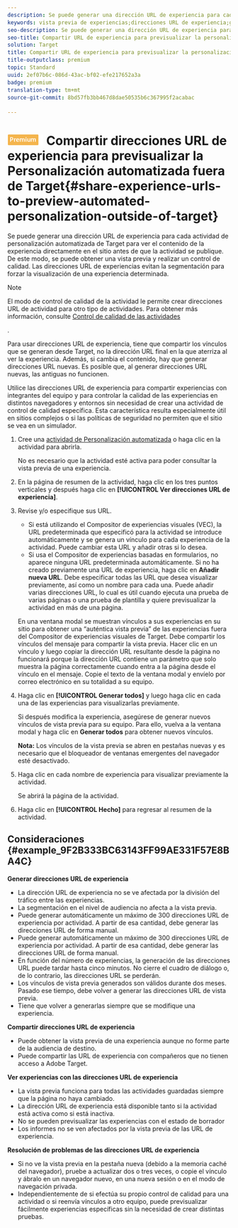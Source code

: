 ```yaml
---
description: Se puede generar una dirección URL de experiencia para cada actividad de personalización automatizada de Target para ver el contenido de la experiencia directamente en el sitio antes de que la actividad se publique. De este modo, se puede obtener una vista previa y realizar un control de calidad. Las direcciones URL de experiencias evitan la segmentación para forzar la visualización de una experiencia determinada.
keywords: vista previa de experiencias;direcciones URL de experiencia;generar direcciones URL;ver direcciones URL de experiencia
seo-description: Se puede generar una dirección URL de experiencia para cada actividad de personalización automatizada de Target para ver el contenido de la experiencia directamente en el sitio antes de que la actividad se publique. De este modo, se puede obtener una vista previa y realizar un control de calidad. Las direcciones URL de experiencias evitan la segmentación para forzar la visualización de una experiencia determinada.
seo-title: Compartir URL de experiencia para previsualizar la personalización automatizada fuera de Target
solution: Target
title: Compartir URL de experiencia para previsualizar la personalización automatizada fuera de Target
title-outputclass: premium
topic: Standard
uuid: 2ef07b6c-086d-43ac-bf02-efe217652a3a
badge: premium
translation-type: tm+mt
source-git-commit: 8bd57fb3bb467d8dae50535b6c367995f2acabac

---
```



# ![PREMIUM](/help/assets/premium.png) Compartir direcciones URL de experiencia para previsualizar la Personalización automatizada fuera de Target{#share-experience-urls-to-preview-automated-personalization-outside-of-target}

Se puede generar una dirección URL de experiencia para cada actividad de personalización automatizada de Target para ver el contenido de la experiencia directamente en el sitio antes de que la actividad se publique. De este modo, se puede obtener una vista previa y realizar un control de calidad. Las direcciones URL de experiencias evitan la segmentación para forzar la visualización de una experiencia determinada.

>[!NOTE]
>
>El modo de control de calidad de la actividad le permite crear direcciones URL de actividad para otro tipo de actividades. Para obtener más información, consulte [Control de calidad de las actividades](../../c-activities/c-activity-qa/activity-qa.md#concept_9329EF33DE7D41CA9815C8115DBC4E40)

.

Para usar direcciones URL de experiencia, tiene que compartir los vínculos que se generan desde Target, no la dirección URL final en la que aterriza al ver la experiencia. Además, si cambia el contenido, hay que generar direcciones URL nuevas. Es posible que, al generar direcciones URL nuevas, las antiguas no funcionen.

Utilice las direcciones URL de experiencia para compartir experiencias con integrantes del equipo y para controlar la calidad de las experiencias en distintos navegadores y entornos sin necesidad de crear una actividad de control de calidad específica. Esta característica resulta especialmente útil en sitios complejos o si las políticas de seguridad no permiten que el sitio se vea en un simulador.

1. Cree una [actividad de Personalización automatizada](../../c-activities/t-automated-personalization/create-ap-activity.md#task_8AAF837796D74CF893CA2F88BA1491C9) o haga clic en la actividad para abrirla.

   No es necesario que la actividad esté activa para poder consultar la vista previa de una experiencia.
1. En la página de resumen de la actividad, haga clic en los tres puntos verticales y después haga clic en **[!UICONTROL Ver direcciones URL de experiencia]**.
1. Revise y/o especifique sus URL.

   * Si está utilizando el Compositor de experiencias visuales (VEC), la URL predeterminada que especificó para la actividad se introduce automáticamente y se genera un vínculo para cada experiencia de la actividad. Puede cambiar esta URL y añadir otras si lo desea.
   * Si usa el Compositor de experiencias basadas en formularios, no aparece ninguna URL predeterminada automáticamente. Si no ha creado previamente una URL de experiencia, haga clic en **Añadir nueva URL**. Debe especificar todas las URL que desea visualizar previamente, así como un nombre para cada una.
   Puede añadir varias direcciones URL, lo cual es útil cuando ejecuta una prueba de varias páginas o una prueba de plantilla y quiere previsualizar la actividad en más de una página.

   En una ventana modal se muestran vínculos a sus experiencias en su sitio para obtener una “auténtica vista previa” de las experiencias fuera del Compositor de experiencias visuales de Target. Debe compartir los vínculos del mensaje para compartir la vista previa. Hacer clic en un vínculo y luego copiar la dirección URL resultante desde la página no funcionará porque la dirección URL contiene un parámetro que solo muestra la página correctamente cuando entra a la página desde el vínculo en el mensaje. Copie el texto de la ventana modal y envíelo por correo electrónico en su totalidad a su equipo.
1. Haga clic en **[!UICONTROL Generar todos]** y luego haga clic en cada una de las experiencias para visualizarlas previamente.

   Si después modifica la experiencia, asegúrese de generar nuevos vínculos de vista previa para su equipo. Para ello, vuelva a la ventana modal y haga clic en **Generar todos** para obtener nuevos vínculos.

   **Nota:** Los vínculos de la vista previa se abren en pestañas nuevas y es necesario que el bloqueador de ventanas emergentes del navegador esté desactivado.

1. Haga clic en cada nombre de experiencia para visualizar previamente la actividad.

   Se abrirá la página de la actividad.
1. Haga clic en **[!UICONTROL Hecho]** para regresar al resumen de la actividad.

## Consideraciones {#example_9F2B333BC63143FF99AE331F57E8BA4C}

**Generar direcciones URL de experiencia**

* La dirección URL de experiencia no se ve afectada por la división del tráfico entre las experiencias.
* La segmentación en el nivel de audiencia no afecta a la vista previa.
* Puede generar automáticamente un máximo de 300 direcciones URL de experiencia por actividad. A partir de esa cantidad, debe generar las direcciones URL de forma manual.
* Puede generar automáticamente un máximo de 300 direcciones URL de experiencia por actividad. A partir de esa cantidad, debe generar las direcciones URL de forma manual.
* En función del número de experiencias, la generación de las direcciones URL puede tardar hasta cinco minutos. No cierre el cuadro de diálogo o, de lo contrario, las direcciones URL se perderán.
* Los vínculos de vista previa generados son válidos durante dos meses. Pasado ese tiempo, debe volver a generar las direcciones URL de vista previa.
* Tiene que volver a generarlas siempre que se modifique una experiencia.

**Compartir direcciones URL de experiencia**

* Puede obtener la vista previa de una experiencia aunque no forme parte de la audiencia de destino.
* Puede compartir las URL de experiencia con compañeros que no tienen acceso a Adobe Target.

**Ver experiencias con las direcciones URL de experiencia**

* La vista previa funciona para todas las actividades guardadas siempre que la página no haya cambiado.
* La dirección URL de experiencia está disponible tanto si la actividad está activa como si está inactiva.
* No se pueden previsualizar las experiencias con el estado de borrador
* Los informes no se ven afectados por la vista previa de las URL de experiencia.

**Resolución de problemas de las direcciones URL de experiencia**

* Si no ve la vista previa en la pestaña nueva (debido a la memoria caché del navegador), pruebe a actualizar dos o tres veces, o copie el vínculo y ábralo en un navegador nuevo, en una nueva sesión o en el modo de navegación privada.
* Independientemente de si efectúa su propio control de calidad para una actividad o si reenvía vínculos a otro equipo, puede previsualizar fácilmente experiencias específicas sin la necesidad de crear distintas pruebas.

